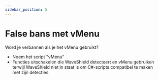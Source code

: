 ```yaml
---
sidebar_position: 5
---
```


# False bans met vMenu

Word je verbannen als je het vMenu gebruikt?

- Noem het script "vMenu"
- Functies uitschakelen die WaveShield detecteert en vMenu gebruiken terwijl WaveShield niet in staat is om C#-scripts compatibel te maken met zijn detecties.